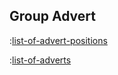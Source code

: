 ## Group Advert

:[list-of-advert-positions](methods/list-of-advert-positions.md)

:[list-of-adverts](methods/list-of-adverts.md)
